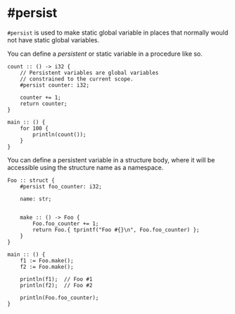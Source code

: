 # #persist

`#persist` is used to make static global variable in places that normally would not have
static global variables.

You can define a *persistent* or static variable in a procedure like so.
```onyx
count :: () -> i32 {
	// Persistent variables are global variables
	// constrained to the current scope.
	#persist counter: i32;

	counter += 1;
	return counter;	
}

main :: () {
	for 100 {
		println(count());
	}
}
```

You can define a persistent variable in a structure body, where it will be accessible
using the structure name as a namespace.

```onyx
Foo :: struct {
	#persist foo_counter: i32;

	name: str;


	make :: () -> Foo {
		Foo.foo_counter += 1;
		return Foo.{ tprintf("Foo #{}\n", Foo.foo_counter) };
	}
}

main :: () {
	f1 := Foo.make();
	f2 := Foo.make();

	println(f1);  // Foo #1
	println(f2);  // Foo #2

	println(Foo.foo_counter);
}
```
